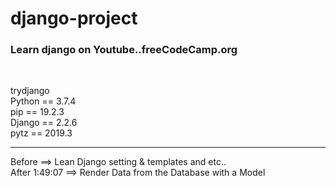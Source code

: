 # django-project
<h3>Learn django on Youtube..freeCodeCamp.org</h3><br>
<p>
trydjango
  <br>Python == 3.7.4
  <br>pip == 19.2.3
  <br>Django == 2.2.6
  <br>pytz == 2019.3
</p>
<hr>
<p>
  Before ==> Lean Django setting & templates and etc..<br>
  After 1:49:07 ==> Render Data from the Database with a Model
</p>
